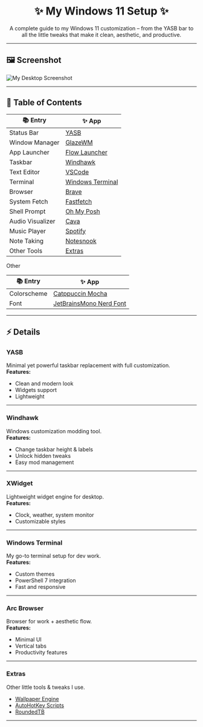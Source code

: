 <h1 align="center">✨ My Windows 11 Setup ✨</h1>

<p align="center">
A complete guide to my Windows 11 customization – from the YASB bar to all the little tweaks that make it clean, aesthetic, and productive.
</p>

---

## 🖼️ Screenshot
![My Desktop Screenshot](screenshot.png)

---

## 📑 Table of Contents

| 📚 Entry | ✨ App |
|---------------------|------------|
| Status Bar          | [YASB](#yasb) |
| Window Manager      | [GlazeWM](#glazewm) |
| App Launcher        | [Flow Launcher](#flowlauncher) |
| Taskbar             | [Windhawk](#windhawk) |
| Text Editor         | [VSCode](#vscode) |
| Terminal            | [Windows Terminal](#windows-terminal) |
| Browser             | [Brave](#brave) |
| System Fetch        | [Fastfetch](#Fastfetch) |   
| Shell Prompt        | [Oh My Posh](#ohmyposh) |
| Audio Visualizer    | [Cava](#cava) |
| Music Player        | [Spotify](#spotify) | 
| Note Taking         | [Notesnook](#notesnook) |
| Other Tools         | [Extras](#extras) |

Other

| 📚 Entry | ✨ App |
|---------------------|------------|
| Colorscheme         | [Catppuccin Mocha](#catppuccinmocha) |
| Font                | [JetBrainsMono Nerd Font](#jetbrainsmononerdfont) |


---

## ⚡ Details

### YASB
Minimal yet powerful taskbar replacement with full customization.  
**Features:**
- Clean and modern look  
- Widgets support  
- Lightweight  

---

### Windhawk
Windows customization modding tool.  
**Features:**
- Change taskbar height & labels  
- Unlock hidden tweaks  
- Easy mod management  

---

### XWidget
Lightweight widget engine for desktop.  
**Features:**
- Clock, weather, system monitor  
- Customizable styles  

---

### Windows Terminal
My go-to terminal setup for dev work.  
**Features:**
- Custom themes  
- PowerShell 7 integration  
- Fast and responsive  

---

### Arc Browser
Browser for work + aesthetic flow.  
**Features:**
- Minimal UI  
- Vertical tabs  
- Productivity features  

---

### Extras
Other little tools & tweaks I use.  
- [Wallpaper Engine](#)  
- [AutoHotKey Scripts](#)  
- [RoundedTB](#)  

---

